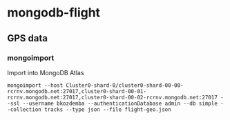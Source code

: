 # mongodb-flight

## GPS data

### mongoimport

Import into MongoDB Atlas

```
mongoimport --host Cluster0-shard-0/cluster0-shard-00-00-rcrnv.mongodb.net:27017,cluster0-shard-00-01-rcrnv.mongodb.net:27017,cluster0-shard-00-02-rcrnv.mongodb.net:27017 --ssl --username bkozdemba --authenticationDatabase admin --db simple --collection tracks --type json --file flight-geo.json
```
